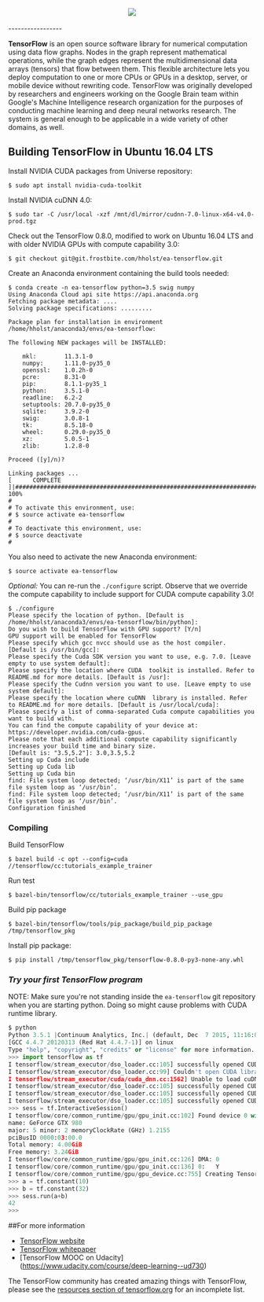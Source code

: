 <div align="center">
  <img src="https://www.tensorflow.org/images/tf_logo_transp.png"><br><br>
</div>
-----------------

**TensorFlow** is an open source software library for numerical computation using
data flow graphs.  Nodes in the graph represent mathematical operations, while
the graph edges represent the multidimensional data arrays (tensors) that flow
between them.  This flexible architecture lets you deploy computation to one
or more CPUs or GPUs in a desktop, server, or mobile device without rewriting
code.  TensorFlow was originally developed by researchers and engineers
working on the Google Brain team within Google's Machine Intelligence research
organization for the purposes of conducting machine learning and deep neural
networks research.  The system is general enough to be applicable in a wide
variety of other domains, as well.

## Building TensorFlow in Ubuntu 16.04 LTS

Install NVIDIA CUDA packages from Universe repository:

    $ sudo apt install nvidia-cuda-toolkit

Install NVIDIA cuDNN 4.0:

    $ sudo tar -C /usr/local -xzf /mnt/dl/mirror/cudnn-7.0-linux-x64-v4.0-prod.tgz

Check out the TensorFlow 0.8.0, modified to work on Ubuntu 16.04 LTS
and with older NVIDIA GPUs with compute capability 3.0:

    $ git checkout git@git.frostbite.com/hholst/ea-tensorflow.git

Create an Anaconda environment containing the build tools needed:
```
$ conda create -n ea-tensorflow python=3.5 swig numpy
Using Anaconda Cloud api site https://api.anaconda.org
Fetching package metadata: ....
Solving package specifications: .........

Package plan for installation in environment /home/hholst/anaconda3/envs/ea-tensorflow:

The following NEW packages will be INSTALLED:

    mkl:        11.3.1-0     
    numpy:      1.11.0-py35_0
    openssl:    1.0.2h-0     
    pcre:       8.31-0       
    pip:        8.1.1-py35_1 
    python:     3.5.1-0      
    readline:   6.2-2        
    setuptools: 20.7.0-py35_0
    sqlite:     3.9.2-0      
    swig:       3.0.8-1      
    tk:         8.5.18-0     
    wheel:      0.29.0-py35_0
    xz:         5.0.5-1      
    zlib:       1.2.8-0      

Proceed ([y]/n)? 

Linking packages ...
[      COMPLETE      ]|############################################################################| 100%
#
# To activate this environment, use:
# $ source activate ea-tensorflow
#
# To deactivate this environment, use:
# $ source deactivate
#
```

You also need to activate the new Anaconda environment:

    $ source activate ea-tensorflow

*Optional:* You can re-run the `./configure` script.
Observe that we override the compute capability
to include support for CUDA compute capability 3.0!

```
$ ./configure
Please specify the location of python. [Default is /home/hholst/anaconda3/envs/ea-tensorflow/bin/python]: 
Do you wish to build TensorFlow with GPU support? [Y/n] 
GPU support will be enabled for TensorFlow
Please specify which gcc nvcc should use as the host compiler. [Default is /usr/bin/gcc]: 
Please specify the Cuda SDK version you want to use, e.g. 7.0. [Leave empty to use system default]: 
Please specify the location where CUDA  toolkit is installed. Refer to README.md for more details. [Default is /usr]: 
Please specify the Cudnn version you want to use. [Leave empty to use system default]: 
Please specify the location where cuDNN  library is installed. Refer to README.md for more details. [Default is /usr/local/cuda]: 
Please specify a list of comma-separated Cuda compute capabilities you want to build with.
You can find the compute capability of your device at: https://developer.nvidia.com/cuda-gpus.
Please note that each additional compute capability significantly increases your build time and binary size.
[Default is: "3.5,5.2"]: 3.0,3.5,5.2
Setting up Cuda include
Setting up Cuda lib
Setting up Cuda bin
find: File system loop detected; ‘/usr/bin/X11’ is part of the same file system loop as ‘/usr/bin’.
find: File system loop detected; ‘/usr/bin/X11’ is part of the same file system loop as ‘/usr/bin’.
Configuration finished
```

### Compiling

Build TensorFlow

    $ bazel build -c opt --config=cuda //tensorflow/cc:tutorials_example_trainer

Run test

    $ bazel-bin/tensorflow/cc/tutorials_example_trainer --use_gpu

Build pip package

    $ bazel-bin/tensorflow/tools/pip_package/build_pip_package /tmp/tensorflow_pkg

Install pip package:

    $ pip install /tmp/tensorflow_pkg/tensorflow-0.8.0-py3-none-any.whl

### *Try your first TensorFlow program*

NOTE: Make sure you're not standing inside the `ea-tensorflow` git repository 
when you are starting python. Doing so might cause problems with CUDA runtime library.

```python
$ python
Python 3.5.1 |Continuum Analytics, Inc.| (default, Dec  7 2015, 11:16:01) 
[GCC 4.4.7 20120313 (Red Hat 4.4.7-1)] on linux
Type "help", "copyright", "credits" or "license" for more information.
>>> import tensorflow as tf
I tensorflow/stream_executor/dso_loader.cc:105] successfully opened CUDA library libcublas.so locally
I tensorflow/stream_executor/dso_loader.cc:99] Couldn't open CUDA library libcudnn.so. LD_LIBRARY_PATH: 
I tensorflow/stream_executor/cuda/cuda_dnn.cc:1562] Unable to load cuDNN DSO
I tensorflow/stream_executor/dso_loader.cc:105] successfully opened CUDA library libcufft.so locally
I tensorflow/stream_executor/dso_loader.cc:105] successfully opened CUDA library libcuda.so.1 locally
I tensorflow/stream_executor/dso_loader.cc:105] successfully opened CUDA library libcurand.so locally
>>> sess = tf.InteractiveSession()
I tensorflow/core/common_runtime/gpu/gpu_init.cc:102] Found device 0 with properties: 
name: GeForce GTX 980
major: 5 minor: 2 memoryClockRate (GHz) 1.2155
pciBusID 0000:03:00.0
Total memory: 4.00GiB
Free memory: 3.24GiB
I tensorflow/core/common_runtime/gpu/gpu_init.cc:126] DMA: 0 
I tensorflow/core/common_runtime/gpu/gpu_init.cc:136] 0:   Y 
I tensorflow/core/common_runtime/gpu/gpu_device.cc:755] Creating TensorFlow device (/gpu:0) -> (device: 0, name: GeForce GTX 980, pci bus id: 0000:03:00.0)
>>> a = tf.constant(10)
>>> b = tf.constant(32)
>>> sess.run(a+b)
42
>>> 
```

##For more information

* [TensorFlow website](http://tensorflow.org)
* [TensorFlow whitepaper](http://download.tensorflow.org/paper/whitepaper2015.pdf)
* [TensorFlow MOOC on Udacity] (https://www.udacity.com/course/deep-learning--ud730)

The TensorFlow community has created amazing things with TensorFlow, please see the [resources section of tensorflow.org](https://www.tensorflow.org/versions/master/resources#community) for an incomplete list.
